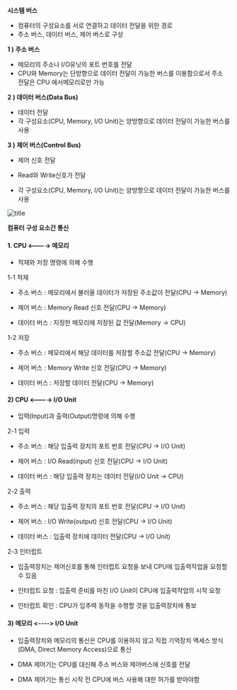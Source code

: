 **시스템 버스**  
- 컴퓨터의 구성요소를 서로 연결하고 데이터 전달을 위한 경로
- 주소 버스, 데이터 버스, 제어 버스로 구성

**1 ) 주소 버스**
- 메모리의 주소나 I/O유닛의 포트 번호를 전달
- CPU와 Memory는 단방향으로 데이터 전달이 가능한 버스를 이용함으로서 주소 전달은 CPU 에서메모리로만 가능
 

**2 ) 데이터 버스(Data Bus)**

- 데이터 전달
- 각 구성요소(CPU, Memory, I/O Unit)는 양방향으로 데이터 전달이 가능한 버스를 사용 

 

**3 ) 제어 버스(Control Bus)**

- 제어 신호 전달

- Read와 Write신호가 전달

- 각 구성요소(CPU, Memory, I/O Unit)는 양방향으로 데이터 전달이 가능한 버스를 사용 

![title](https://img1.daumcdn.net/thumb/R1280x0/?scode=mtistory2&fname=https%3A%2F%2Fblog.kakaocdn.net%2Fdn%2FxmVLL%2FbtqFElQFe4F%2F4bgtPArnBZ6dykKE4xwGy1%2Fimg.png)   



**컴퓨터 구성 요소간 통신**  
#### 1. CPU <----> 메모리

- 적재와 저장 명령에 의해 수행

 

1-1 적재

- 주소 버스 : 메모리에서 불러올 데이터가 저장된 주소값이 전달(CPU -> Memory)

- 제어 버스 : Memory Read 신호 전달(CPU -> Memory)

- 데이터 버스 : 지정한 메모리에 저장된 값 전달(Memory -> CPU)

 

1-2 저장

- 주소 버스 : 메모리에서 해당 데이터를 저장할 주소값 전달(CPU -> Memory)

- 제어 버스 : Memory Write 신호 전달(CPU -> Memory)

- 데이터 버스 : 저장할 데이터 전달(CPU -> Memory)

 

#### 2) CPU <----> I/O Unit

- 입력(Input)과 출력(Output)명령에 의해 수행

 

2-1 입력

- 주소 버스 : 해당 입출력 장치의 포트 번호 전달(CPU -> I/O Unit)

- 제어 버스 : I/O Read(input) 신호 전달(CPU -> I/O Unit)

- 데이터 버스 : 해당 입출력 장치는 데이터 전달(I/O Unit -> CPU)

 

2-2 출력

- 주소 버스 : 해당 입출력 장치의 포트 번호 전달(CPU -> I/O Unit)

- 제어 버스 : I/O Write(output) 신호 전달(CPU -> I/O Unit)

- 데이터 버스 : 입출력 장치에 데이터 전달(CPU -> I/O Unit)

 

2-3 인터럽트

- 입출력장치는 제어신호를 통해 인터럽트 요청을 보내 CPU에 입출력작업을 요청할 수 있음

- 인터럽트 요청 : 입출력 준비를 마친 I/O Unit이 CPU에 입출력작업의 시작 요청

- 인터럽트 확인 : CPU가 입추력 동작을 수행할 것을 입출력장치에 통보

 

#### 3) 메모리 <----> I/O Unit

- 입출력장치와 메모리의 통신은 CPU를 이용하지 않고 직접 기억장치 액세스 방식(DMA, Direct Memory Access)으로 통신

- DMA 제어기는 CPU를 대신해 주소 버스와 제어버스에 신호를 전달

- DMA 제어기는 통신 시작 전 CPU에 버스 사용해 대한 허가를 받아야함
